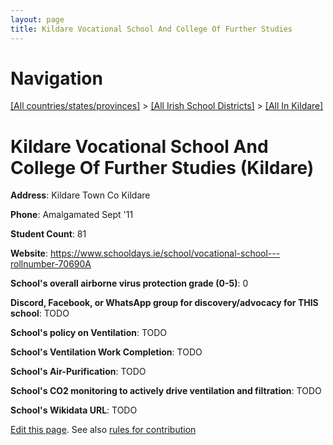 ```yaml
---
layout: page
title: Kildare Vocational School And College Of Further Studies
---
```

# Navigation

[[All countries/states/provinces]](../../..) > [[All Irish School Districts]](../..) > [[All In Kildare]](..)

# Kildare Vocational School And College Of Further Studies (Kildare)

**Address**: Kildare Town Co Kildare

**Phone**: Amalgamated Sept '11

**Student Count**: 81

**Website**: <https://www.schooldays.ie/school/vocational-school---rollnumber-70690A>

**School's overall airborne virus protection grade (0-5)**: 0

**Discord, Facebook, or WhatsApp group for discovery/advocacy for THIS school**: TODO

**School's policy on Ventilation**: TODO

**School's Ventilation Work Completion**: TODO

**School's Air-Purification**: TODO

**School's CO2 monitoring to actively drive ventilation and filtration**: TODO

**School's Wikidata URL**: TODO


[Edit this page](https://github.com/ventilate-schools/Ireland/edit/main/./Kildare/Kildare_Vocational_School_And_College_Of_Further_Studies.md). See also [rules for contribution](../../../contribution-rules/)